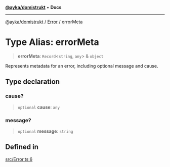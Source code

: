 [**@ayka/domistrukt**](../../../README.md) • **Docs**

***

[@ayka/domistrukt](../../../globals.md) / [Error](../README.md) / errorMeta

# Type Alias: errorMeta

> **errorMeta**: `Record`\<`string`, `any`\> & `object`

Represents metadata for an error, including optional message and cause.

## Type declaration

### cause?

> `optional` **cause**: `any`

### message?

> `optional` **message**: `string`

## Defined in

[src/Error.ts:6](https://github.com/AndreyMork/domistrukt/blob/a3a0cb5c43a16ed6506fbb5003dcad527e48abe7/src/Error.ts#L6)
